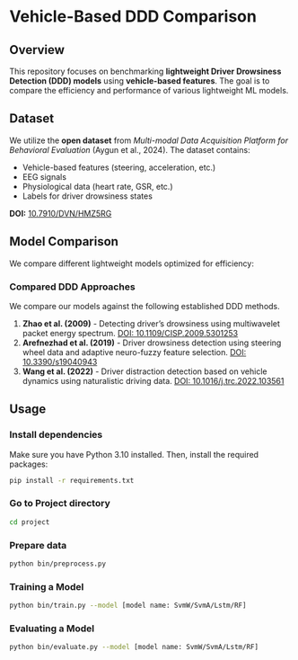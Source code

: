 # Vehicle-Based DDD Comparison

## Overview
This repository focuses on benchmarking **lightweight Driver Drowsiness Detection (DDD) models** using **vehicle-based features**. The goal is to compare the efficiency and performance of various lightweight ML models.

## Dataset
We utilize the **open dataset** from _Multi-modal Data Acquisition Platform for Behavioral Evaluation_ (Aygun et al., 2024). The dataset contains:
- Vehicle-based features (steering, acceleration, etc.)
- EEG signals
- Physiological data (heart rate, GSR, etc.)
- Labels for driver drowsiness states

**DOI:** [10.7910/DVN/HMZ5RG](https://doi.org/10.7910/DVN/HMZ5RG)
<!-- need to explain how to download complete dataset via API -->

<!--
### Preprocessing
- Vehicle-based signals are filtered and normalized.
- EEG data is transformed into meaningful frequency components.
- Labels are categorized into drowsiness levels based on predefined thresholds.

## ⚙️ Setup
To set up the environment, install the required dependencies:

```sh
pip install -r requirements.txt
```

Recommended Python version: **3.8+**
-->

## Model Comparison
We compare different lightweight models optimized for efficiency:

<!--
| Model | Pruning | Quantization | Params | Accuracy |
|--------|---------|-------------|--------|----------|
| Baseline DNN | ❌ | ❌ | 1M | 85% |
| Pruned DNN | ✅ | ❌ | 500K | 84% |
| Quantized DNN | ❌ | ✅ | 250K | 83% |
| Pruned + Quantized | ✅ | ✅ | 200K | 82% |
-->

### Compared DDD Approaches
We compare our models against the following established DDD methods. 
1. **Zhao et al. (2009)** - Detecting driver’s drowsiness using multiwavelet packet energy spectrum. [DOI: 10.1109/CISP.2009.5301253](http://dx.doi.org/10.1109/CISP.2009.5301253)
2. **Arefnezhad et al. (2019)** - Driver drowsiness detection using steering wheel data and adaptive neuro-fuzzy feature selection. [DOI: 10.3390/s19040943](https://doi.org/10.3390/s19040943)
3. **Wang et al. (2022)** - Driver distraction detection based on vehicle dynamics using naturalistic driving data. [DOI: 10.1016/j.trc.2022.103561](http://dx.doi.org/10.1016/j.trc.2022.103561)

## Usage
### Install dependencies
Make sure you have Python 3.10 installed. Then, install the required packages:
```sh
pip install -r requirements.txt
```
### Go to Project directory
```sh
cd project
```
### Prepare data
```sh
python bin/preprocess.py
```
### Training a Model
```sh
python bin/train.py --model [model name: SvmW/SvmA/Lstm/RF]
```
### Evaluating a Model
```sh
python bin/evaluate.py --model [model name: SvmW/SvmA/Lstm/RF]
```
<!--
## Results & Visualization
The model performance is evaluated using **AUC, accuracy, and inference time**. Results are plotted for better interpretability.

```sh
python scripts/plot_results.py
```
## 📜 License
This project is released under the **MIT License**.

## Credits
- Open dataset by Aygun et al. (2024) [DOI: 10.7910/DVN/HMZ5RG]
- Developed for research on efficient DDD models
- Compared with existing DDD methods by Arefnezhad et al. (2019), Zhao et al. (2009), and Wang et al. (2022)
-->

